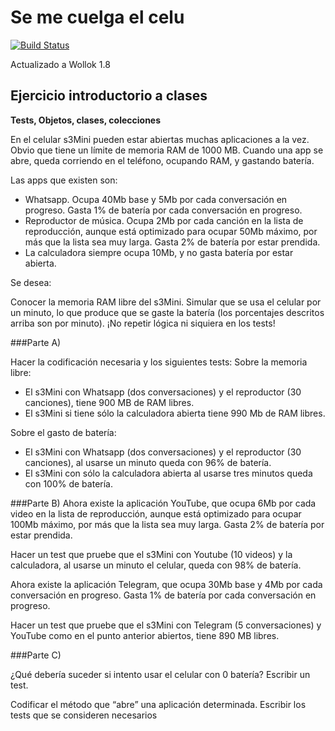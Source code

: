 # Se me cuelga el celu
 
[![Build Status](https://travis-ci.org/wollok/clasesElCelu.svg?branch=master)](https://travis-ci.org/wollok/clasesElCelu)

Actualizado a Wollok 1.8

## Ejercicio introductorio a clases

**Tests, Objetos, clases, colecciones**

En el celular s3Mini pueden estar abiertas muchas aplicaciones a la vez. Obvio que tiene un límite de memoria RAM de 1000 MB. Cuando una app se abre, queda corriendo en el teléfono, ocupando RAM, y gastando batería.

Las apps que existen son:
- Whatsapp. Ocupa 40Mb base y 5Mb por cada conversación en progreso. Gasta 1% de batería por cada conversación en progreso.
- Reproductor de música. Ocupa 2Mb por cada canción en la lista de reproducción, aunque está optimizado para ocupar 50Mb máximo, por más que la lista sea muy larga. Gasta 2% de batería por estar prendida.
- La calculadora siempre ocupa 10Mb, y no gasta batería por estar abierta.

Se desea:

Conocer la memoria RAM libre del s3Mini.
Simular que se usa el celular por un minuto, lo que produce que se gaste la batería (los porcentajes descritos arriba son por minuto).
¡No repetir lógica ni siquiera en los tests!

###Parte A) 

Hacer la codificación necesaria y los siguientes tests:
Sobre la memoria libre:
- El s3Mini con Whatsapp (dos conversaciones) y el reproductor (30 canciones), tiene 900 MB de RAM libres.
- El s3Mini si tiene sólo la calculadora abierta tiene 990 Mb de RAM libres.

Sobre el gasto de batería:
- El s3Mini con Whatsapp (dos conversaciones) y el reproductor (30 canciones), al usarse un minuto queda con 96% de batería.
- El s3Mini con sólo la calculadora abierta al usarse tres minutos queda con 100% de batería.

###Parte B) 
Ahora existe la aplicación YouTube, que ocupa 6Mb por cada video en la lista de reproducción, aunque está optimizado para ocupar 100Mb máximo, por más que la lista sea muy larga. Gasta 2% de batería por estar prendida.

Hacer un test que pruebe que el s3Mini con Youtube (10 videos) y la calculadora, al usarse un minuto el celular, queda con 98% de batería.

Ahora existe la aplicación Telegram, que ocupa 30Mb base y 4Mb por cada conversación en progreso. Gasta 1% de batería por cada conversación en progreso.

Hacer un test que pruebe que el s3Mini con Telegram (5 conversaciones) y YouTube como en el punto anterior abiertos, tiene 890 MB libres.

###Parte C) 

¿Qué debería suceder si intento usar el celular con 0 batería? Escribir un test.

Codificar el método que “abre” una aplicación determinada. Escribir los tests que se consideren necesarios
